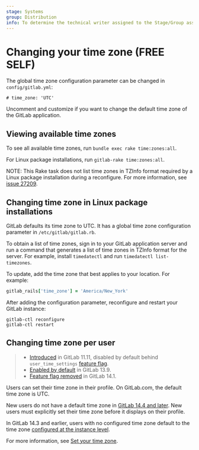```yaml
---
stage: Systems
group: Distribution
info: To determine the technical writer assigned to the Stage/Group associated with this page, see https://about.gitlab.com/handbook/product/ux/technical-writing/#assignments
---
```


# Changing your time zone **(FREE SELF)**

The global time zone configuration parameter can be changed in `config/gitlab.yml`:

```plaintext
# time_zone: 'UTC'
```

Uncomment and customize if you want to change the default time zone of the GitLab application.

## Viewing available time zones

To see all available time zones, run `bundle exec rake time:zones:all`.

For Linux package installations, run `gitlab-rake time:zones:all`.

NOTE:
This Rake task does not list time zones in TZInfo format required by a Linux package installation during a reconfigure. For more information,
see [issue 27209](https://gitlab.com/gitlab-org/gitlab/-/issues/27209).

## Changing time zone in Linux package installations

GitLab defaults its time zone to UTC. It has a global time zone configuration parameter in `/etc/gitlab/gitlab.rb`.

To obtain a list of time zones, sign in to your GitLab application server and run a command that generates a list of time zones in TZInfo format for the server. For example, install `timedatectl` and run `timedatectl list-timezones`.

To update, add the time zone that best applies to your location. For example:

```ruby
gitlab_rails['time_zone'] = 'America/New_York'
```

After adding the configuration parameter, reconfigure and restart your GitLab instance:

```shell
gitlab-ctl reconfigure
gitlab-ctl restart
```

## Changing time zone per user

> - [Introduced](https://gitlab.com/gitlab-org/gitlab-foss/-/issues/57654) in GitLab 11.11, disabled by default behind `user_time_settings` [feature flag](feature_flags.md).
> - [Enabled by default](https://gitlab.com/gitlab-org/gitlab/-/issues/29669) in GitLab 13.9.
> - [Feature flag removed](https://gitlab.com/gitlab-org/gitlab/-/issues/29669) in GitLab 14.1.

Users can set their time zone in their profile. On GitLab.com, the default time zone is UTC.

New users do not have a default time zone in [GitLab 14.4 and later](https://gitlab.com/gitlab-org/gitlab/-/issues/340795). New users must
explicitly set their time zone before it displays on their profile.

In GitLab 14.3 and earlier, users with no configured time zone default to the time zone
[configured at the instance level](#changing-your-time-zone).

For more information, see [Set your time zone](../user/profile/index.md#set-your-time-zone).
